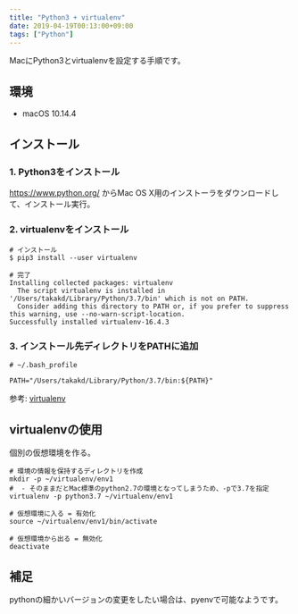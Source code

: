 ```yaml
---
title: "Python3 + virtualenv"
date: 2019-04-19T00:13:00+09:00
tags: ["Python"]
---
```

MacにPython3とvirtualenvを設定する手順です。

## 環境

* macOS 10.14.4

## インストール

### 1. Python3をインストール

https://www.python.org/ からMac OS X用のインストーラをダウンロードして、インストール実行。

### 2. virtualenvをインストール

```
# インストール
$ pip3 install --user virtualenv

# 完了
Installing collected packages: virtualenv
  The script virtualenv is installed in '/Users/takakd/Library/Python/3.7/bin' which is not on PATH.
  Consider adding this directory to PATH or, if you prefer to suppress this warning, use --no-warn-script-location.
Successfully installed virtualenv-16.4.3
```

### 3. インストール先ディレクトリをPATHに追加
```
# ~/.bash_profile

PATH="/Users/takakd/Library/Python/3.7/bin:${PATH}"
```
参考: [virtualenv](https://virtualenv.pypa.io/en/latest/#)

## virtualenvの使用

個別の仮想環境を作る。

```
# 環境の情報を保持するディレクトリを作成
mkdir -p ~/virtualenv/env1
#  - そのままだとMac標準のpython2.7の環境となってしまうため、-pで3.7を指定
virtualenv -p python3.7 ~/virtualenv/env1

# 仮想環境に入る = 有効化
source ~/virtualenv/env1/bin/activate

# 仮想環境から出る = 無効化
deactivate
```

## 補足

pythonの細かいバージョンの変更をしたい場合は、pyenvで可能なようです。
